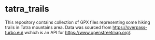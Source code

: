 # tatra_trails
This repository contains collection of GPX files representing some hiking trails in Tatra mountains area.
Data was sourced from https://overpass-turbo.eu/ wchich is an API for https://www.openstreetmap.org/.
